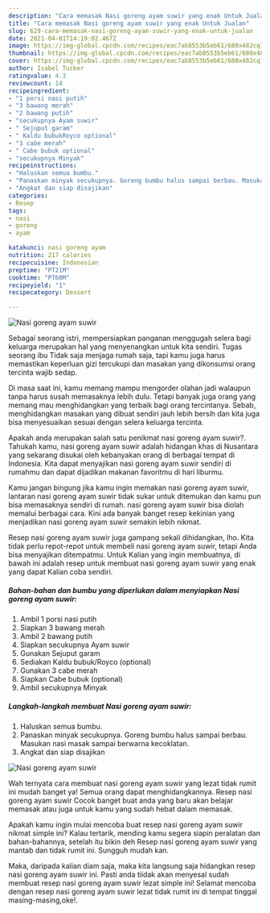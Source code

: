 ```yaml
---
description: "Cara memasak Nasi goreng ayam suwir yang enak Untuk Jualan"
title: "Cara memasak Nasi goreng ayam suwir yang enak Untuk Jualan"
slug: 629-cara-memasak-nasi-goreng-ayam-suwir-yang-enak-untuk-jualan
date: 2021-04-01T14:19:02.467Z
image: https://img-global.cpcdn.com/recipes/eac7ab8553b5eb61/680x482cq70/nasi-goreng-ayam-suwir-foto-resep-utama.jpg
thumbnail: https://img-global.cpcdn.com/recipes/eac7ab8553b5eb61/680x482cq70/nasi-goreng-ayam-suwir-foto-resep-utama.jpg
cover: https://img-global.cpcdn.com/recipes/eac7ab8553b5eb61/680x482cq70/nasi-goreng-ayam-suwir-foto-resep-utama.jpg
author: Isabel Tucker
ratingvalue: 4.3
reviewcount: 14
recipeingredient:
- "1 porsi nasi putih"
- "3 bawang merah"
- "2 bawang putih"
- "secukupnya Ayam suwir"
- " Sejuput garam"
- " Kaldu bubukRoyco optional"
- "3 cabe merah"
- " Cabe bubuk optional"
- "secukupnya Minyak"
recipeinstructions:
- "Haluskan semua bumbu."
- "Panaskan minyak secukupnya. Goreng bumbu halus sampai berbau. Masukan nasi masak sampai berwarna kecoklatan."
- "Angkat dan siap disajikan"
categories:
- Resep
tags:
- nasi
- goreng
- ayam

katakunci: nasi goreng ayam 
nutrition: 217 calories
recipecuisine: Indonesian
preptime: "PT21M"
cooktime: "PT60M"
recipeyield: "1"
recipecategory: Dessert

---
```



![Nasi goreng ayam suwir](https://img-global.cpcdn.com/recipes/eac7ab8553b5eb61/680x482cq70/nasi-goreng-ayam-suwir-foto-resep-utama.jpg)

Sebagai seorang istri, mempersiapkan panganan menggugah selera bagi keluarga merupakan hal yang menyenangkan untuk kita sendiri. Tugas seorang ibu Tidak saja menjaga rumah saja, tapi kamu juga harus memastikan keperluan gizi tercukupi dan masakan yang dikonsumsi orang tercinta wajib sedap.

Di masa  saat ini, kamu memang mampu mengorder olahan jadi walaupun tanpa harus susah memasaknya lebih dulu. Tetapi banyak juga orang yang memang mau menghidangkan yang terbaik bagi orang tercintanya. Sebab, menghidangkan masakan yang dibuat sendiri jauh lebih bersih dan kita juga bisa menyesuaikan sesuai dengan selera keluarga tercinta. 



Apakah anda merupakan salah satu penikmat nasi goreng ayam suwir?. Tahukah kamu, nasi goreng ayam suwir adalah hidangan khas di Nusantara yang sekarang disukai oleh kebanyakan orang di berbagai tempat di Indonesia. Kita dapat menyajikan nasi goreng ayam suwir sendiri di rumahmu dan dapat dijadikan makanan favoritmu di hari liburmu.

Kamu jangan bingung jika kamu ingin memakan nasi goreng ayam suwir, lantaran nasi goreng ayam suwir tidak sukar untuk ditemukan dan kamu pun bisa memasaknya sendiri di rumah. nasi goreng ayam suwir bisa diolah memalui berbagai cara. Kini ada banyak banget resep kekinian yang menjadikan nasi goreng ayam suwir semakin lebih nikmat.

Resep nasi goreng ayam suwir juga gampang sekali dihidangkan, lho. Kita tidak perlu repot-repot untuk membeli nasi goreng ayam suwir, tetapi Anda bisa menyajikan ditempatmu. Untuk Kalian yang ingin membuatnya, di bawah ini adalah resep untuk membuat nasi goreng ayam suwir yang enak yang dapat Kalian coba sendiri.

<!--inarticleads1-->

##### Bahan-bahan dan bumbu yang diperlukan dalam menyiapkan Nasi goreng ayam suwir:

1. Ambil 1 porsi nasi putih
1. Siapkan 3 bawang merah
1. Ambil 2 bawang putih
1. Siapkan secukupnya Ayam suwir
1. Gunakan  Sejuput garam
1. Sediakan  Kaldu bubuk/Royco (optional)
1. Gunakan 3 cabe merah
1. Siapkan  Cabe bubuk (optional)
1. Ambil secukupnya Minyak




<!--inarticleads2-->

##### Langkah-langkah membuat Nasi goreng ayam suwir:

1. Haluskan semua bumbu.
1. Panaskan minyak secukupnya. Goreng bumbu halus sampai berbau. Masukan nasi masak sampai berwarna kecoklatan.
1. Angkat dan siap disajikan
<img src="https://img-global.cpcdn.com/steps/1fcab0934b8f0b20/160x128cq70/nasi-goreng-ayam-suwir-langkah-memasak-3-foto.jpg" alt="Nasi goreng ayam suwir">



Wah ternyata cara membuat nasi goreng ayam suwir yang lezat tidak rumit ini mudah banget ya! Semua orang dapat menghidangkannya. Resep nasi goreng ayam suwir Cocok banget buat anda yang baru akan belajar memasak atau juga untuk kamu yang sudah hebat dalam memasak.

Apakah kamu ingin mulai mencoba buat resep nasi goreng ayam suwir nikmat simple ini? Kalau tertarik, mending kamu segera siapin peralatan dan bahan-bahannya, setelah itu bikin deh Resep nasi goreng ayam suwir yang mantab dan tidak rumit ini. Sungguh mudah kan. 

Maka, daripada kalian diam saja, maka kita langsung saja hidangkan resep nasi goreng ayam suwir ini. Pasti anda tiidak akan menyesal sudah membuat resep nasi goreng ayam suwir lezat simple ini! Selamat mencoba dengan resep nasi goreng ayam suwir lezat tidak rumit ini di tempat tinggal masing-masing,oke!.

